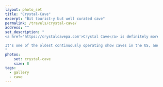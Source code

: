 ```yaml
---
layout: photo_set
title: "Crystal-Cave"
excerpt: "Bit tourist-y but well curated cave"
permalink: /travels/crystal-cave/
address: ""
set_description: "
<a href='https://crystalcavepa.com'>Crystal Cave</a> is definitely more of a tourist trap sort of destination. Very family oriented, but worth a quick stop.

It's one of the oldest continuously operating show caves in the US, and definitely in Pennsylvania. It was found by locals quarrying for limestone. Unfortunately, quite a bit of damage was done by locals breaking off prized pieces to take home. It was purchased and turned into a show business as much to protect it as anything else. There's currently an ice cream parlor and restaurant, miniature golf course, nature trail, second gift shop, and theater. There used to be a hotel on the premises, but was repurposed.
"
photos:
    set: crystal-cave
    size: 8
tags:
  - gallery
  - cave
---
```

